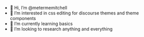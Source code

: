 - 👋 Hi, I’m @metermemitchell
- 👀 I’m interested in css editing for discourse themes and theme components
- 🌱 I’m currently learning basics
- 💞️ I’m looking to research anything and everything

<!---
metermemitchell/metermemitchell is a ✨ special ✨ repository because its `README.md` (this file) appears on your GitHub profile.
You can click the Preview link to take a look at your changes.
--->
